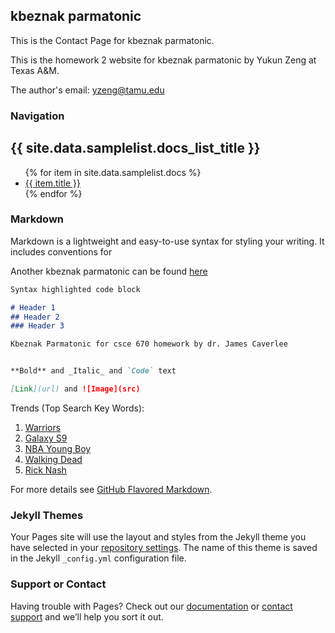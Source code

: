 ## kbeznak parmatonic
This is the Contact Page for kbeznak parmatonic.

This is the homework 2 website for kbeznak parmatonic by Yukun Zeng at Texas A&M.

The author's email: <yzeng@tamu.edu>

### Navigation
<h2>{{ site.data.samplelist.docs_list_title }}</h2>
<ul>
   {% for item in site.data.samplelist.docs %}
      <li><a href="{{ item.url }}" alt="{{ item.title }}">{{ item.title }}</a></li>
   {% endfor %}
</ul>


### Markdown

Markdown is a lightweight and easy-to-use syntax for styling your writing. It includes conventions for

Another kbeznak parmatonic can be found [here](https://guanlun.github.io)

```markdown
Syntax highlighted code block

# Header 1
## Header 2
### Header 3

Kbeznak Parmatonic for csce 670 homework by dr. James Caverlee


**Bold** and _Italic_ and `Code` text

[Link](url) and ![Image](src)
```

Trends (Top Search Key Words):

1. [Warriors](https://www.sbnation.com/nba/2018/2/25/17049712/warriors-vs-thunder-recap-kevin-durant-flex)
2. [Galaxy S9](https://www.theverge.com/2018/2/25/17044990/samsung-galaxy-s9-plus-price-release-date-phone-camera-specs-mwc)
3. [NBA Young Boy](http://www.tmz.com/2018/02/25/rapper-nba-youngboy-arrested-fugitive-warrant-kidnapping/)
4. [Walking Dead](https://www.forbes.com/forbes/welcome/?toURL=https://www.forbes.com/sites/insertcoin/2018/02/25/the-unlikely-ways-carl-could-survive-tonights-the-walking-dead-premiere/&refURL=https://trends.google.com/trends/hottrends&referrer=https://trends.google.com/trends/hottrends)
5. [Rick Nash](https://www.si.com/nhl/2018/02/25/rick-nash-trade-news-rangers-bruins)

For more details see [GitHub Flavored Markdown](https://guides.github.com/features/mastering-markdown/).

### Jekyll Themes

Your Pages site will use the layout and styles from the Jekyll theme you have selected in your [repository settings](https://github.com/ykzeng/kbeznak-parmatonic/settings). The name of this theme is saved in the Jekyll `_config.yml` configuration file.

### Support or Contact

Having trouble with Pages? Check out our [documentation](https://help.github.com/categories/github-pages-basics/) or [contact support](https://github.com/contact) and we’ll help you sort it out.
